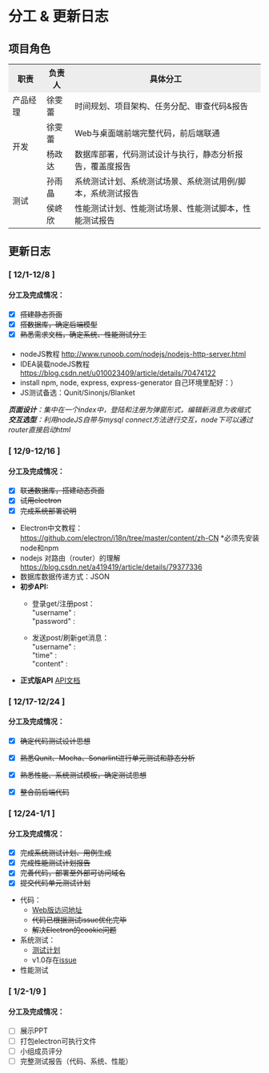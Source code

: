 # 分工 & 更新日志   
## 项目角色
<table width="1000">
	<tr bgcolor="#EDEDED">
		<th>职责</th>
		<th>负责人</th>
		<th>具体分工</th>
	</tr>
	<tr>
		<td>产品经理</td>
		<td>徐雯蕾</td>
		<td>时间规划、项目架构、任务分配、审查代码&报告</td>
	</tr>
	<tr>
		<td rowspan="2">开发</td>
		<td>徐雯蕾</td>
		<td>Web与桌面端前端完整代码，前后端联通</td>
	</tr>
	<tr>
		<td>杨政达</td>
		<td>数据库部署，代码测试设计与执行，静态分析报告，覆盖度报告</td>
	</tr>
	<tr>
		<td rowspan="2">测试</td>
		<td>孙雨晶</td>
		<td>系统测试计划、系统测试场景、系统测试用例/脚本，系统测试报告</td>
	</tr>
	<tr>
		<td>侯峂欣</td>
		<td>性能测试计划、性能测试场景、性能测试脚本，性能测试报告</td>
	</tr>
</table>

## 更新日志
### [ 12/1-12/8 ]
#### 分工及完成情况：
- [x] ~~搭建静态页面~~
- [x] ~~搭数据库，确定后端模型~~
- [x] ~~熟悉需求文档，确定系统、性能测试分工~~

#### 
- nodeJS教程 http://www.runoob.com/nodejs/nodejs-http-server.html
- IDEA装载nodeJS教程 https://blog.csdn.net/u010023409/article/details/70474122
- install npm, node, express, express-generator 自己环境里配好：）
- JS测试备选：Qunit/Sinonjs/Blanket

***页面设计**：集中在一个index中，登陆和注册为弹窗形式，编辑新消息为收缩式*  
***交互选型**：利用nodeJS自带与mysql connect方法进行交互，node下可以通过router直接启动html*    

### [ 12/9-12/16 ]
#### 分工及完成情况：
- [x] ~~联通数据库，搭建动态页面~~
- [x] ~~试用electron~~
- [x] ~~完成系统部署说明~~

- Electron中文教程：https://github.com/electron/i18n/tree/master/content/zh-CN  *必须先安装node和npm
- nodejs 对路由（router）的理解 https://blog.csdn.net/a419419/article/details/79377336
- 数据库数据传递方式：JSON
- **初步API:**
   - 登录get/注册post：   
"username" :   
"password" :   

   - 发送post/刷新get消息：   
"username" :   
"time" :   
"content" :  
 - **正式版API**
 [API文档](./API.md)


### [ 12/17-12/24 ]
#### 分工及完成情况：
- [x] ~~确定代码测试设计思想~~
- [x] ~~熟悉Qunit、Mocha、Sonarlint进行单元测试和静态分析~~
- [x] ~~熟悉性能、系统测试模板，确定测试思想~~
- [x] ~~整合前后端代码~~


### [ 12/24-1/1 ]
#### 分工及完成情况：
- [x] ~~完成系统测试计划、用例生成~~ 
- [x] ~~完成性能测试计划报告~~
- [x] ~~完善代码，部署至外部可访问域名~~ 
- [x] ~~提交代码单元测试计划~~

- 代码：
   - [Web版访问地址](http://www.ecnu-joyin.top/timeline-frontend/)
   - ~~代码已根据测试issue优化完毕~~
   - ~~解决Electron的cookie问题~~
- 系统测试：   
   - [测试计划](./性能测试/测试计划模板.xlsx)   
   - v1.0存在[issue](./性能测试/issues.md)  
- 性能测试



### [ 1/2-1/9 ]
#### 分工及完成情况：
- [ ] 展示PPT
- [ ] 打包electron可执行文件
- [ ] 小组成员评分
- [ ] 完整测试报告（代码、系统、性能）
